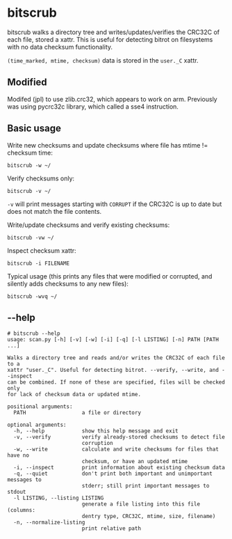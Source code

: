 bitscrub
===

bitscrub walks a directory tree and writes/updates/verifies the CRC32C of each file, stored a xattr.  This is useful for detecting bitrot on filesystems with no data checksum functionality.

`(time_marked, mtime, checksum)` data is stored in the `user._C` xattr.

Modified
---

Modifed (jpl) to use zlib.crc32, which appears to work on arm. 
Previously was using pycrc32c library, which called a sse4 instruction.

Basic usage
---

Write new checksums and update checksums where file has mtime != checksum time:

    bitscrub -w ~/

Verify checksums only:

    bitscrub -v ~/

`-v` will print messages starting with `CORRUPT` if the CRC32C is up to date but does not match the file contents.

Write/update checksums and verify existing checksums:

    bitscrub -vw ~/

Inspect checksum xattr:

    bitscrub -i FILENAME


Typical usage (this prints any files that were modified or corrupted, and silently adds checksums to any new files):

    bitscrub -wvq ~/

--help
---

```
# bitscrub --help
usage: scan.py [-h] [-v] [-w] [-i] [-q] [-l LISTING] [-n] PATH [PATH ...]

Walks a directory tree and reads and/or writes the CRC32C of each file to a
xattr "user._C". Useful for detecting bitrot. --verify, --write, and --inspect
can be combined. If none of these are specified, files will be checked only
for lack of checksum data or updated mtime.

positional arguments:
  PATH                  a file or directory

optional arguments:
  -h, --help            show this help message and exit
  -v, --verify          verify already-stored checksums to detect file
                        corruption
  -w, --write           calculate and write checksums for files that have no
                        checksum, or have an updated mtime
  -i, --inspect         print information about existing checksum data
  -q, --quiet           don't print both important and unimportant messages to
                        stderr; still print important messages to stdout
  -l LISTING, --listing LISTING
                        generate a file listing into this file (columns:
                        dentry type, CRC32C, mtime, size, filename)
  -n, --normalize-listing
                        print relative path
```
